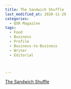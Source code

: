 ```yaml
---
title: The Sandwich Shuffle
last_modified_at: 2020-11-29
categories:
  - QSR Magazine
tags:
  - Food
  - Business
  - Profile
  - Business-to-Business
  - Writer
  - Editorial 



---
```


[The Sandwich Shuffle](http://www.ourdigitalmags.com/publication/?i=527130&ver=html5&p=35)
